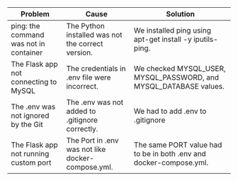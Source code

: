 | Problem                                | Cause                                            | Solution                                                              |
|----------------------------------------|--------------------------------------------------|---------------------------------------------------------------------- |
| ping: the command was not in container | The Python installed was not the correct version.| We installed  ping using apt-get install -y iputils-ping.             |
| The Flask app not connecting to MySQL  | The credentials in .env file were incorrect.     | We checked MYSQL_USER, MYSQL_PASSWORD, and MYSQL_DATABASE values.     |
| The .env was not ignored by the Git    | The .env was not added to .gitignore correctly.  | We had to add .env to .gitignore                                      |
| The Flask app not running custom port  | The Port in .env was not like docker-compose.yml.| The same PORT value had to be in both .env and docker-compose.yml.    |
